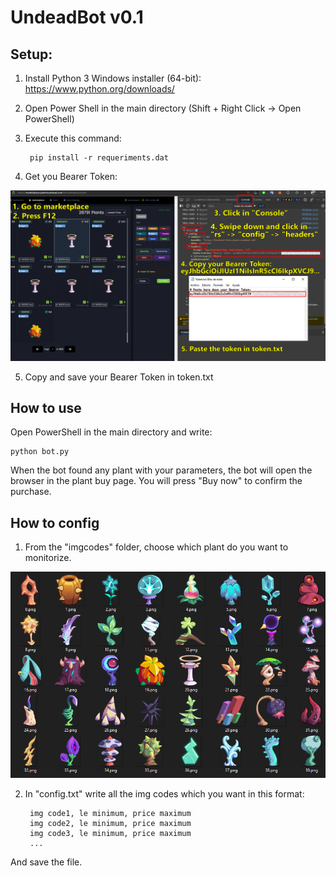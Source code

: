 # UndeadBot v0.1
## Setup:
1. Install Python 3 Windows installer (64-bit):
https://www.python.org/downloads/

2. Open Power Shell in the main directory 
(Shift + Right Click -> Open PowerShell)

3. Execute this command:

		pip install -r requeriments.dat

4. Get you Bearer Token:

![Image of Yaktocat](https://github.com/Tomanji/UndeadBot/blob/main/bearer_token.png)

5. Copy and save your Bearer Token in token.txt


## How to use

 Open PowerShell in the main directory and write:
	
	python bot.py

 When the bot found any plant with your parameters,
the bot will open the browser in the plant buy page. 
You will press "Buy now" to confirm the purchase.

## How to config

1. From the "imgcodes" folder, choose which plant do you want to monitorize.

![Image of codes](https://github.com/Tomanji/UndeadBot/blob/main/img_codes.png)

2. In "config.txt" write all the img codes which you want in this format:

		img code1, le minimum, price maximum
		img code2, le minimum, price maximum
		img code3, le minimum, price maximum
		...

And save the file.
